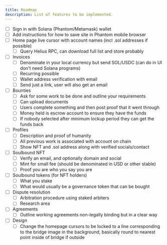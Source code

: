 ```yaml
---
title: Roadmap
description: List of features to be implemented.
---
```


- [ ] Sign in with Solana (Phantom/Metamask) wallet
- [ ] Add instructions for how to save site in Phantom mobile browser
- [ ] Home page live cursor with account names (incl .sol addresses if possible)
    - [ ] Query Helius RPC, can download full list and store probably
- [ ] Invoices
    - [ ] Denominate in your local currency but send SOL/USDC (can do in UI don't need Solana programs)
    - [ ] Recurring possible
    - [ ] Wallet address verification with email
    - [ ] Send just a link, user will also get an email
- [ ] Bounties
    - [ ] Ask for some work to be done and outline your requirements
    - [ ] Can upload documents
    - [ ] Users complete something and then post proof that it went through
    - [ ] Money held is escrow account to ensure they have the funds
    - [ ] If nobody selected after minimum lockup period they can get the funds back
- [ ] Profiles
    - [ ] Description and proof of humanity
    - [ ] All previous work is associated with account on chain
    - [ ] Show NFT and .sol address along with verified socials/contact
- [ ] Soulbound NFT
    - [ ] Verify an email, and optionally domain and social
    - [ ] Mint for small fee (should be denominated in USD or other stable)
    - [ ] Proof you are who you say you are
- [ ] Soulbound tokens (for NFT holders)
    - [ ] What you stake
    - [ ] What would usually be a governance token that can be bought
- [ ] Dispute resolution
    - [ ] Arbitration procedure using staked arbiters
    - [ ] Research area
- [ ] Agreements
    - [ ] Outline working agreements non-legally binding but in a clear way
- [ ] Design
    - [ ] Change the homepage cursors to be locked to a line corresponding to the bridge image in the background, basically round to nearest point inside of bridge if outside
